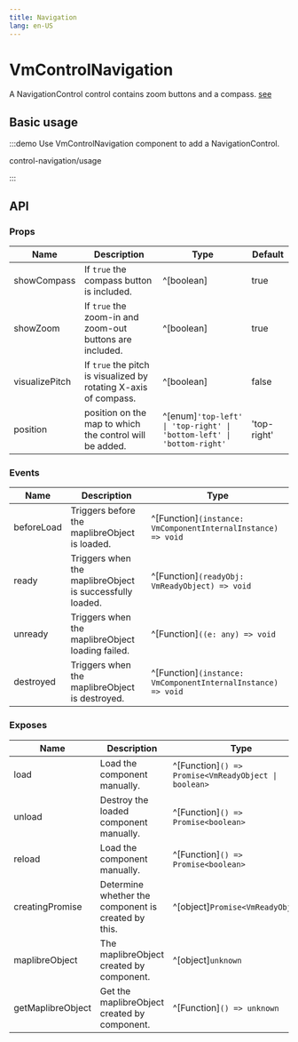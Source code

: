```yaml
---
title: Navigation
lang: en-US
---
```


# VmControlNavigation

A NavigationControl control contains zoom buttons and a compass. [see](https://maplibre.org/maplibre-gl-js/docs/API/classes/NavigationControl/)


## Basic usage

:::demo Use VmControlNavigation component to add a NavigationControl.

control-navigation/usage

:::

## API

### Props

| Name           | Description                                                      | Type                                                                  | Default     |
| -------------- | ---------------------------------------------------------------- | --------------------------------------------------------------------- | ----------- |
| showCompass    | If `true` the compass button is included.                        | ^[boolean]                                                            | true        |
| showZoom       | If `true` the zoom-in and zoom-out buttons are included.         | ^[boolean]                                                            | true        |
| visualizePitch | If `true` the pitch is visualized by rotating X-axis of compass. | ^[boolean]                                                            | false       |
| position       | position on the map to which the control will be added.          | ^[enum]`'top-left' \| 'top-right' \| 'bottom-left' \| 'bottom-right'` | 'top-right' |

### Events

| Name       | Description                                              | Type                                                         |
| ---------- | -------------------------------------------------------- | ------------------------------------------------------------ |
| beforeLoad | Triggers before the maplibreObject is loaded.            | ^[Function]`(instance: VmComponentInternalInstance) => void` |
| ready      | Triggers when the maplibreObject is successfully loaded. | ^[Function]`(readyObj: VmReadyObject) => void`               |
| unready    | Triggers when the maplibreObject loading failed.         | ^[Function]`((e: any) => void`                               |
| destroyed  | Triggers when the maplibreObject is destroyed.           | ^[Function]`(instance: VmComponentInternalInstance) => void` |

### Exposes

| Name              | Description                                         | Type                                                 |
| ----------------- | --------------------------------------------------- | ---------------------------------------------------- |
| load              | Load the component manually.                        | ^[Function]`() => Promise<VmReadyObject \| boolean>` |
| unload            | Destroy the loaded component manually.              | ^[Function]`() => Promise<boolean>`                  |
| reload            | Load the component manually.                        | ^[Function]`() => Promise<boolean>`                  |
| creatingPromise   | Determine whether the component is created by this. | ^[object]`Promise<VmReadyObject>`                    |
| maplibreObject    | The maplibreObject created by component.            | ^[object]`unknown`                                   |
| getMaplibreObject | Get the maplibreObject created by component.        | ^[Function]`() => unknown`                           |

